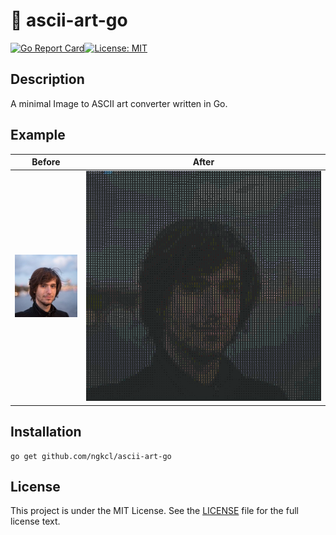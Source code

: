 # :milky_way: ascii-art-go
[![Go Report Card](https://goreportcard.com/badge/github.com/ngkcl/ascii-art-go)](https://goreportcard.com/report/github.com/ngkcl/ascii-art-go)[![License: MIT](https://img.shields.io/badge/License-MIT-yellow.svg)](https://opensource.org/licenses/MIT)

## Description

A minimal Image to ASCII art converter written in Go.

## Example
| Before                                                                                     | After                                                                                              |
|:---------------------------------------------------------------------------------------------:|:--------------------------------------------------------------------------------------------------------:|
| ![bonin](https://raw.githubusercontent.com/ngkcl/ascii-art-go/master/images/bonin.jpg)      | ![bonin after](https://raw.githubusercontent.com/ngkcl/ascii-art-go/master/images/bonin-after.png)

## Installation

    go get github.com/ngkcl/ascii-art-go

## License

This project is under the MIT License. See the [LICENSE](https://github.com/ngkcl/ascii-art-go/blob/master/LICENSE.md) file for the full license text.
